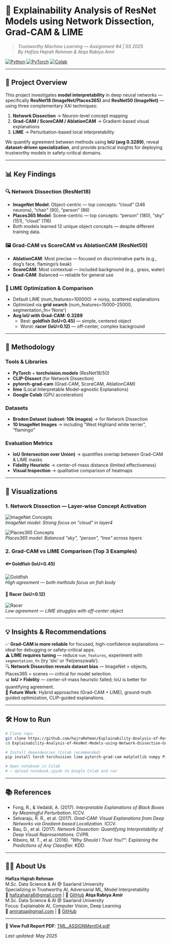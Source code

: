 # 🧠 Explainability Analysis of ResNet Models using Network Dissection, Grad-CAM & LIME  
> *Trustworthy Machine Learning — Assignment #4 | SS 2025*  
> *By Hafiza Hajrah Rehman & Atqa Rabiya Amir*

[![Python](https://img.shields.io/badge/Python-3.8+-blue?logo=python)](https://python.org)
[![PyTorch](https://img.shields.io/badge/PyTorch-1.13+-red?logo=pytorch)](https://pytorch.org)
[![Colab](https://img.shields.io/badge/Run%20on-Colab-orange?logo=googlecolab)](#)

---

## 🎯 Project Overview

This project investigates **model interpretability** in deep neural networks — specifically **ResNet18 (ImageNet/Places365)** and **ResNet50 (ImageNet)** — using three complementary XAI techniques:

1. **Network Dissection** → Neuron-level concept mapping  
2. **Grad-CAM / ScoreCAM / AblationCAM** → Gradient-based visual explanations  
3. **LIME** → Perturbation-based local interpretability  

We quantify agreement between methods using **IoU (avg 0.3289)**, reveal **dataset-driven specialization**, and provide practical insights for deploying trustworthy models in safety-critical domains.

---

## 📊 Key Findings

### 🔍 Network Dissection (ResNet18)
- **ImageNet Model**: Object-centric — top concepts: “cloud” (246 neurons), “chair” (90), “person” (86)  
- **Places365 Model**: Scene-centric — top concepts: “person” (180), “sky” (151), “cloud” (116)  
- Both models learned 12 unique object concepts — despite different training data.

### 🖼️ Grad-CAM vs ScoreCAM vs AblationCAM (ResNet50)
- **AblationCAM**: Most precise — focused on discriminative parts (e.g., dog’s face, flamingo’s beak)  
- **ScoreCAM**: Most contextual — included background (e.g., grass, water)  
- **Grad-CAM**: Balanced — reliable for general use

### 🧪 LIME Optimization & Comparison
- Default LIME (num_features=100000) → noisy, scattered explanations  
- Optimized via **grid search** (num_features=15000–25000, segmentation_fn='None')  
- **Avg IoU with Grad-CAM: 0.3289**  
  - Best: **goldfish (IoU=0.45)** — simple, centered object  
  - Worst: **racer (IoU=0.12)** — off-center, complex background

---

## 🧰 Methodology

### Tools & Libraries
- **PyTorch** + **torchvision.models** (ResNet18/50)  
- **CLIP-Dissect** (for Network Dissection)  
- **pytorch-grad-cam** (Grad-CAM, ScoreCAM, AblationCAM)  
- **lime** (Local Interpretable Model-agnostic Explanations)  
- **Google Colab** (GPU acceleration)

### Datasets
- **Broden Dataset (subset: 10k images)** → for Network Dissection  
- **10 ImageNet Images** → including “West Highland white terrier”, “flamingo”

### Evaluation Metrics
- **IoU (Intersection over Union)** → quantifies overlap between Grad-CAM & LIME masks  
- **Fidelity Heuristic** → center-of-mass distance (limited effectiveness)  
- **Visual Inspection** → qualitative comparison of heatmaps

---

## 📸 Visualizations

### 1. Network Dissection — Layer-wise Concept Activation
![ImageNet Concepts](task1_outputs/ResNet18_ImageNet_layer_concepts.png)  
*ImageNet model: Strong focus on "cloud" in layer4*

![Places365 Concepts](task1_outputs/ResNet18_Places365_layer_concepts.png)  
*Places365 model: Balanced "sky", "person", "tree" across layers*

### 2. Grad-CAM vs LIME Comparison (Top 3 Examples)

#### 🐟 Goldfish (IoU=0.45)
![Goldfish](task2_outputs/n01443537_goldfish_vis_1.png)  
*High agreement — both methods focus on fish body*

#### 🐍 Racer (IoU=0.12)
![Racer](task2_outputs/n04037443_racer_vis_751.png)  
*Low agreement — LIME struggles with off-center object*

---

## 💡 Insights & Recommendations

✅ **Grad-CAM is more reliable** for focused, high-confidence explanations — ideal for debugging or safety-critical apps.  
⚠️ **LIME requires tuning** — reduce `num_features`, experiment with `segmentation_fn` (try ‘slic’ or ‘Felzenszwalb’).  
🔍 **Network Dissection reveals dataset bias** — ImageNet = objects, Places365 = scenes — critical for model selection.  
📊 **IoU > Fidelity** — center-of-mass heuristic failed; IoU is better for quantifying agreement.  
🔮 **Future Work**: Hybrid approaches (Grad-CAM + LIME), ground-truth guided optimization, CLIP-guided explanations.

---

## 🛠️ How to Run

```bash
# Clone repo
git clone https://github.com/hajraRehman/Explainability-Analysis-of-ResNet-Models-using-Network-Dissection-Grad-CAM-LIME.git
cd Explainability-Analysis-of-ResNet-Models-using-Network-Dissection-Grad-CAM-LIME

# Install dependencies (Colab recommended)
pip install torch torchvision lime pytorch-grad-cam matplotlib numpy Pillow scikit-image

# Open notebook in Colab
# → Upload notebook.ipynb to Google Colab and run
```

---

## 📚 References

- Fong, R., & Vedaldi, A. (2017). *Interpretable Explanations of Black Boxes by Meaningful Perturbation.* ICCV.  
- Selvaraju, R. R., et al. (2017). *Grad-CAM: Visual Explanations from Deep Networks via Gradient-based Localization.* ICCV.  
- Bau, D., et al. (2017). *Network Dissection: Quantifying Interpretability of Deep Visual Representations.* CVPR.  
- Ribeiro, M. T., et al. (2016). *"Why Should I Trust You?": Explaining the Predictions of Any Classifier.* KDD.

---

## 👩‍💻 About Us

**Hafiza Hajrah Rehman**  
M.Sc. Data Science & AI @ Saarland University  
Specializing in Trustworthy AI, Adversarial ML, Model Interpretability  
📧 hafizahajra6@gmail.com | 🐙 [GitHub](https://github.com/hajraRehman) 
**Atqa Rabiya Amir**  
M.Sc. Data Science & AI @ Saarland University  
Focus: Explainable AI, Computer Vision, Deep Learning  
📧 amiratqa@gmail.com | 🐙 [GitHub](https://github.com/atqaamir)

---

📄 **View Full Report PDF**: [TML_ASSIGNMent04.pdf](TML_ASSIGNMent04.pdf)

_Last updated: May 2025_
